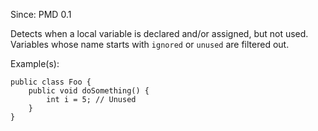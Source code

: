 Since: PMD 0.1

Detects when a local variable is declared and/or assigned, but not used.
Variables whose name starts with `ignored` or `unused` are filtered out.

Example(s):
```
public class Foo {
    public void doSomething() {
        int i = 5; // Unused
    }
}
```
